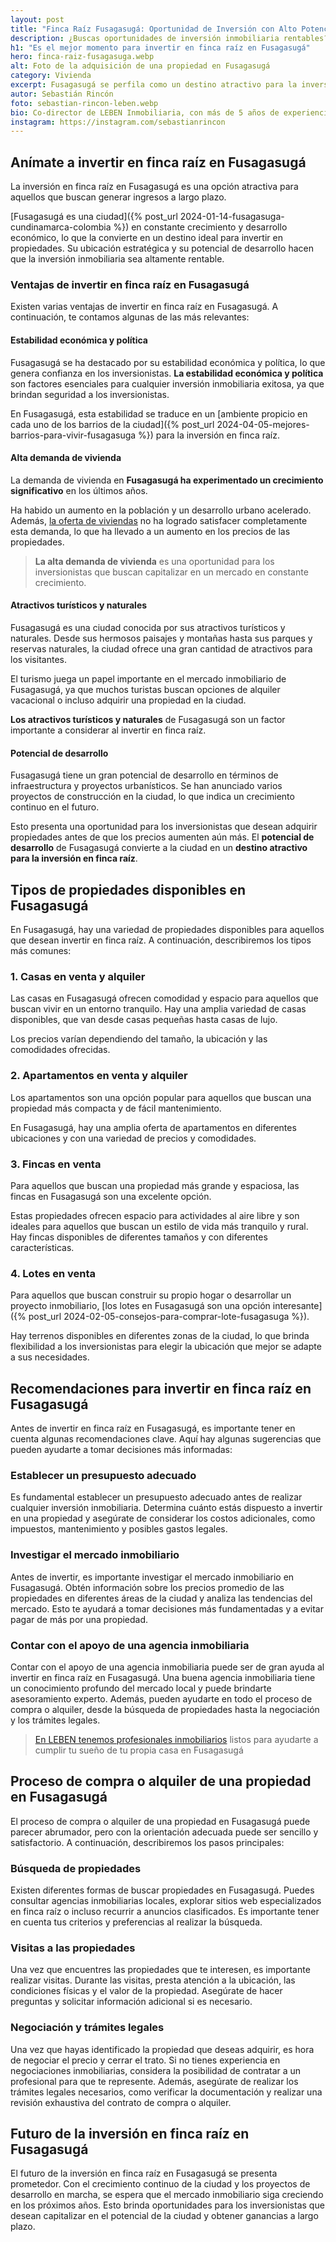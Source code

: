 ```yaml
---
layout: post
title: "Finca Raíz Fusagasugá: Oportunidad de Inversión con Alto Potencial"
description: ¿Buscas oportunidades de inversión inmobiliaria rentables? Fusagasugá es el lugar ideal. Un paraíso en finca raíz para inversionistas.
h1: "Es el mejor momento para invertir en finca raíz en Fusagasugá"
hero: finca-raiz-fusagasuga.webp
alt: Foto de la adquisición de una propiedad en Fusagasugá
category: Vivienda
excerpt: Fusagasugá se perfila como un destino atractivo para la inversión en finca raíz. Conoce las ventajas de invertir en esta ciudad en crecimiento.
autor: Sebastián Rincón
foto: sebastian-rincon-leben.webp
bio: Co-director de LEBEN Inmobiliaria, con más de 5 años de experiencia en el mercado de propiedades de Fusagasugá. Disfruta compartiendo lo que lo enamora de vivir en esta floreciente ciudad.
instagram: https://instagram.com/sebastianrincon
---
```

## Anímate a invertir en finca raíz en Fusagasugá

La inversión en finca raíz en Fusagasugá es una opción atractiva para aquellos que buscan generar ingresos a largo plazo.

[Fusagasugá es una ciudad]({% post_url 2024-01-14-fusagasuga-cundinamarca-colombia %}) en constante crecimiento y desarrollo económico, lo que la convierte en un destino ideal para invertir en propiedades. Su ubicación estratégica y su potencial de desarrollo hacen que la inversión inmobiliaria sea altamente rentable.

### Ventajas de invertir en finca raíz en Fusagasugá

Existen varias ventajas de invertir en finca raíz en Fusagasugá. A continuación, te contamos algunas de las más relevantes:

#### Estabilidad económica y política

Fusagasugá se ha destacado por su estabilidad económica y política, lo que genera confianza en los inversionistas. **La estabilidad económica y política** son factores esenciales para cualquier inversión inmobiliaria exitosa, ya que brindan seguridad a los inversionistas.

En Fusagasugá, esta estabilidad se traduce en un [ambiente propicio en cada uno de los barrios de la ciudad]({% post_url 2024-04-05-mejores-barrios-para-vivir-fusagasuga %}) para la inversión en finca raíz.

#### Alta demanda de vivienda

La demanda de vivienda en **Fusagasugá ha experimentado un crecimiento significativo** en los últimos años.

Ha habido un aumento en la población y un desarrollo urbano acelerado. Además, [la oferta de viviendas]({{'ventas'|relative_url}}) no ha logrado satisfacer completamente esta demanda, lo que ha llevado a un aumento en los precios de las propiedades.

>**La alta demanda de vivienda**  es una oportunidad para los inversionistas que buscan capitalizar en un mercado en constante crecimiento.

#### Atractivos turísticos y naturales

Fusagasugá es una ciudad conocida por sus atractivos turísticos y naturales. Desde sus hermosos paisajes y montañas hasta sus parques y reservas naturales, la ciudad ofrece una gran cantidad de atractivos para los visitantes.

El turismo juega un papel importante en el mercado inmobiliario de Fusagasugá, ya que muchos turistas buscan opciones de alquiler vacacional o incluso adquirir una propiedad en la ciudad.

**Los atractivos turísticos y naturales**  de Fusagasugá son un factor importante a considerar al invertir en finca raíz.

#### Potencial de desarrollo

Fusagasugá tiene un gran potencial de desarrollo en términos de infraestructura y proyectos urbanísticos. Se han anunciado varios proyectos de construcción en la ciudad, lo que indica un crecimiento continuo en el futuro.

Esto presenta una oportunidad para los inversionistas que desean adquirir propiedades antes de que los precios aumenten aún más. El **potencial de desarrollo**  de Fusagasugá convierte a la ciudad en un **destino atractivo para la inversión en finca raíz**.

## Tipos de propiedades disponibles en Fusagasugá

En Fusagasugá, hay una variedad de propiedades disponibles para aquellos que desean invertir en finca raíz. A continuación, describiremos los tipos más comunes:

### 1. Casas en venta y alquiler

Las casas en Fusagasugá ofrecen comodidad y espacio para aquellos que buscan vivir en un entorno tranquilo. Hay una amplia variedad de casas disponibles, que van desde casas pequeñas hasta casas de lujo.

Los precios varían dependiendo del tamaño, la ubicación y las comodidades ofrecidas.

### 2. Apartamentos en venta y alquiler

Los apartamentos son una opción popular para aquellos que buscan una propiedad más compacta y de fácil mantenimiento.

En Fusagasugá, hay una amplia oferta de apartamentos en diferentes ubicaciones y con una variedad de precios y comodidades.

### 3. Fincas en venta

Para aquellos que buscan una propiedad más grande y espaciosa, las fincas en Fusagasugá son una excelente opción.

Estas propiedades ofrecen espacio para actividades al aire libre y son ideales para aquellos que buscan un estilo de vida más tranquilo y rural. Hay fincas disponibles de diferentes tamaños y con diferentes características.

### 4. Lotes en venta

Para aquellos que buscan construir su propio hogar o desarrollar un proyecto inmobiliario,  [los lotes en Fusagasugá son una opción interesante]({% post_url 2024-02-05-consejos-para-comprar-lote-fusagasuga %}).

Hay terrenos disponibles en diferentes zonas de la ciudad, lo que brinda flexibilidad a los inversionistas para elegir la ubicación que mejor se adapte a sus necesidades.

## Recomendaciones para invertir en finca raíz en Fusagasugá

Antes de invertir en finca raíz en Fusagasugá, es importante tener en cuenta algunas recomendaciones clave. Aquí hay algunas sugerencias que pueden ayudarte a tomar decisiones más informadas:

### Establecer un presupuesto adecuado

Es fundamental establecer un presupuesto adecuado antes de realizar cualquier inversión inmobiliaria. Determina cuánto estás dispuesto a invertir en una propiedad y asegúrate de considerar los costos adicionales, como impuestos, mantenimiento y posibles gastos legales.

### Investigar el mercado inmobiliario

Antes de invertir, es importante investigar el mercado inmobiliario en Fusagasugá. Obtén información sobre los precios promedio de las propiedades en diferentes áreas de la ciudad y analiza las tendencias del mercado. Esto te ayudará a tomar decisiones más fundamentadas y a evitar pagar de más por una propiedad.

### Contar con el apoyo de una agencia inmobiliaria

Contar con el apoyo de una agencia inmobiliaria puede ser de gran ayuda al invertir en finca raíz en Fusagasugá. Una buena agencia inmobiliaria tiene un conocimiento profundo del mercado local y puede brindarte asesoramiento experto. Además, pueden ayudarte en todo el proceso de compra o alquiler, desde la búsqueda de propiedades hasta la negociación y los trámites legales.

> [En LEBEN tenemos profesionales inmobiliarios]({{'contacto'|relative_url}})  listos para ayudarte a cumplir tu sueño de tu propia casa en Fusagasugá

## Proceso de compra o alquiler de una propiedad en Fusagasugá

El proceso de compra o alquiler de una propiedad en Fusagasugá puede parecer abrumador, pero con la orientación adecuada puede ser sencillo y satisfactorio. A continuación, describiremos los pasos principales:

### Búsqueda de propiedades

Existen diferentes formas de buscar propiedades en Fusagasugá. Puedes consultar agencias inmobiliarias locales, explorar sitios web especializados en finca raíz o incluso recurrir a anuncios clasificados. Es importante tener en cuenta tus criterios y preferencias al realizar la búsqueda.

### Visitas a las propiedades

Una vez que encuentres las propiedades que te interesen, es importante realizar visitas. Durante las visitas, presta atención a la ubicación, las condiciones físicas y el valor de la propiedad. Asegúrate de hacer preguntas y solicitar información adicional si es necesario.

### Negociación y trámites legales

Una vez que hayas identificado la propiedad que deseas adquirir, es hora de negociar el precio y cerrar el trato. Si no tienes experiencia en negociaciones inmobiliarias, considera la posibilidad de contratar a un profesional para que te represente. Además, asegúrate de realizar los trámites legales necesarios, como verificar la documentación y realizar una revisión exhaustiva del contrato de compra o alquiler.

## Futuro de la inversión en finca raíz en Fusagasugá

El futuro de la inversión en finca raíz en Fusagasugá se presenta prometedor. Con el crecimiento continuo de la ciudad y los proyectos de desarrollo en marcha, se espera que el mercado inmobiliario siga creciendo en los próximos años. Esto brinda oportunidades para los inversionistas que desean capitalizar en el potencial de la ciudad y obtener ganancias a largo plazo.
